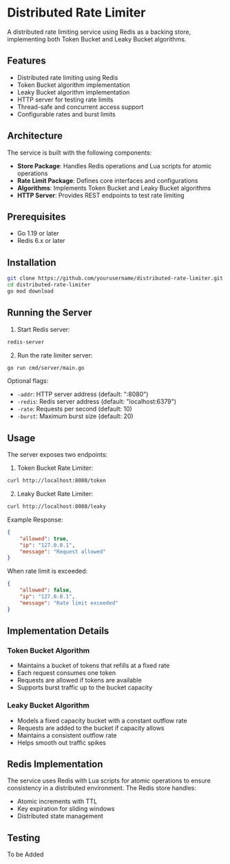 # Distributed Rate Limiter

A distributed rate limiting service using Redis as a backing store, implementing both Token Bucket and Leaky Bucket algorithms.

## Features

- Distributed rate limiting using Redis
- Token Bucket algorithm implementation
- Leaky Bucket algorithm implementation
- HTTP server for testing rate limits
- Thread-safe and concurrent access support
- Configurable rates and burst limits

## Architecture

The service is built with the following components:

- **Store Package**: Handles Redis operations and Lua scripts for atomic operations
- **Rate Limit Package**: Defines core interfaces and configurations
- **Algorithms**: Implements Token Bucket and Leaky Bucket algorithms
- **HTTP Server**: Provides REST endpoints to test rate limiting

## Prerequisites

- Go 1.19 or later
- Redis 6.x or later

## Installation

```bash
git clone https://github.com/yourusername/distributed-rate-limiter.git
cd distributed-rate-limiter
go mod download
```

## Running the Server

1. Start Redis server:
```bash
redis-server
```

2. Run the rate limiter server:
```bash
go run cmd/server/main.go
```

Optional flags:
- `-addr`: HTTP server address (default: ":8080")
- `-redis`: Redis server address (default: "localhost:6379")
- `-rate`: Requests per second (default: 10)
- `-burst`: Maximum burst size (default: 20)

## Usage

The server exposes two endpoints:

1. Token Bucket Rate Limiter:
```bash
curl http://localhost:8080/token
```

2. Leaky Bucket Rate Limiter:
```bash
curl http://localhost:8080/leaky
```

Example Response:
```json
{
    "allowed": true,
    "ip": "127.0.0.1",
    "message": "Request allowed"
}
```

When rate limit is exceeded:
```json
{
    "allowed": false,
    "ip": "127.0.0.1",
    "message": "Rate limit exceeded"
}
```

## Implementation Details

### Token Bucket Algorithm
- Maintains a bucket of tokens that refills at a fixed rate
- Each request consumes one token
- Requests are allowed if tokens are available
- Supports burst traffic up to the bucket capacity

### Leaky Bucket Algorithm
- Models a fixed capacity bucket with a constant outflow rate
- Requests are added to the bucket if capacity allows
- Maintains a consistent outflow rate
- Helps smooth out traffic spikes

## Redis Implementation

The service uses Redis with Lua scripts for atomic operations to ensure consistency in a distributed environment. The Redis store handles:

- Atomic increments with TTL
- Key expiration for sliding windows
- Distributed state management

## Testing

To be Added